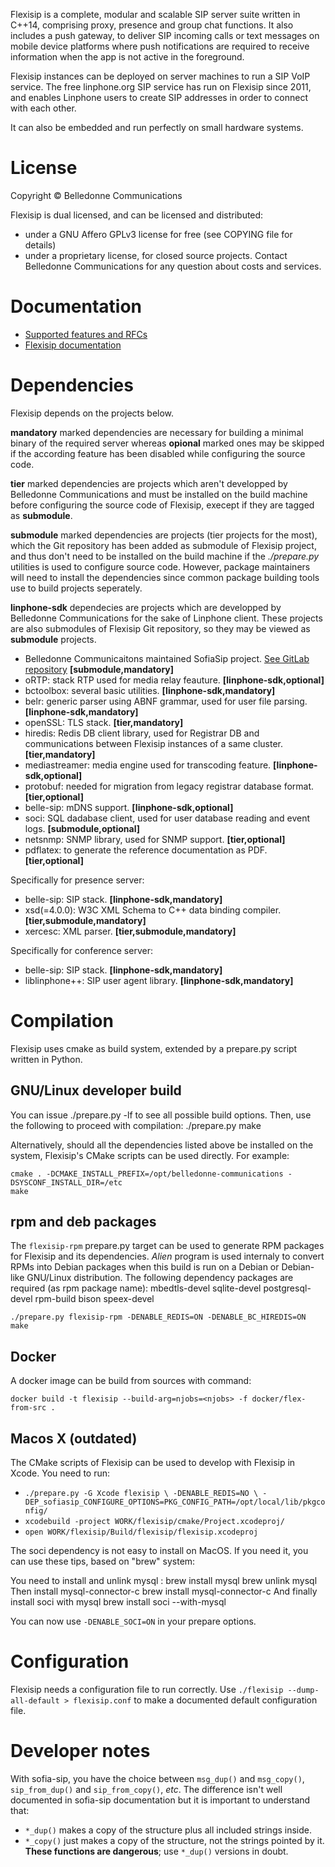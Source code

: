 Flexisip is a complete, modular and scalable SIP server suite written in C++14, comprising proxy, presence and group chat functions.
It also includes a push gateway, to deliver SIP incoming calls or text messages on mobile device platforms where push notifications are required to receive information when the app is not active in the foreground.

Flexisip instances can be deployed on server machines to run a SIP VoIP service. 
The free linphone.org SIP service has run on Flexisip since 2011, and enables Linphone users to create SIP addresses in order to connect with each other.

It can also be embedded and run perfectly on small hardware systems.

# License

Copyright © Belledonne Communications

Flexisip is dual licensed, and can be licensed and distributed:
- under a GNU Affero GPLv3 license for free (see COPYING file for details)
- under a proprietary license, for closed source projects. Contact Belledonne Communications for any question about costs and services.

# Documentation

- [Supported features and RFCs](https://www.linphone.org/technical-corner/flexisip/features)
- [Flexisip documentation](https://www.linphone.org/technical-corner/flexisip/documentation)

# Dependencies

Flexisip depends on the projects below.

**mandatory** marked dependencies are necessary for building a minimal binary of the required server whereas **opional** marked ones may be skipped if the
according feature has been disabled while configuring the source code.

**tier** marked dependencies are projects which aren't developped by Belledonne Communications and must be installed on the build machine before configuring the
source code of Flexisip, execept if they are tagged as **submodule**.

**submodule** marked dependencies are projects (tier projects for the most), which the Git repository has been added as submodule of Flexisip project, and thus don't need to be installed on
the build machine if the *./prepare.py* utilities is used to configure source code. However, package maintainers will need to install the dependencies since
common package building tools use to build projects seperately.

**linphone-sdk** dependecies are projects which are developped by Belledonne Communications for the sake of Linphone client. These projects are also submodules of Flexisip Git repository, so
they may be viewed as **submodule** projects.

- Belledonne Communicaitons maintained SofiaSip project. [See GitLab repository](https://gitlab.linphone.org/BC/public/external/sofia-sip) **[submodule,mandatory]**
- oRTP: stack RTP used for media relay feauture. **[linphone-sdk,optional]**
- bctoolbox: several basic utilities. **[linphone-sdk,mandatory]**
- belr: generic parser using ABNF grammar, used for user file parsing. **[linphone-sdk,mandatory]**
- openSSL: TLS stack. **[tier,mandatory]**
- hiredis: Redis DB client library, used for Registrar DB and communications between Flexisip instances of a same cluster. **[tier,mandatory]**
- mediastreamer: media engine used for transcoding feature. **[linphone-sdk,optional]**
- protobuf: needed for migration from legacy registrar database format. **[tier,optional]**
- belle-sip: mDNS support. **[linphone-sdk,optional]**
- soci: SQL dadabase client, used for user database reading and event logs. **[submodule,optional]**
- netsnmp: SNMP library, used for SNMP support. **[tier,optional]**
- pdflatex: to generate the reference documentation as PDF. **[tier,optional]** 

Specifically for presence server:
- belle-sip: SIP stack. **[linphone-sdk,mandatory]**
- xsd(=4.0.0): W3C XML Schema to C++ data binding compiler. **[tier,submodule,mandatory]**
- xercesc: XML parser. **[tier,submodule,mandatory]**

Specifically for conference server:
- belle-sip: SIP stack. **[linphone-sdk,mandatory]**
- liblinphone++: SIP user agent library. **[linphone-sdk,mandatory]**


# Compilation

Flexisip uses cmake as build system, extended by a prepare.py script written in Python.

## GNU/Linux developer build

You can issue ./prepare.py -lf to see all possible build options.
Then, use the following to proceed with compilation:
	./prepare.py <build options>
	make

Alternatively, should all the dependencies listed above be installed on the system, Flexisip's CMake scripts
can be used directly. For example:

	cmake . -DCMAKE_INSTALL_PREFIX=/opt/belledonne-communications -DSYSCONF_INSTALL_DIR=/etc
	make

## rpm and deb packages

The `flexisip-rpm` prepare.py target can be used to generate RPM packages for Flexisip and its dependencies.
_Alien_ program is used internaly to convert RPMs into Debian packages when this build is run on a Debian or Debian-like GNU/Linux distribution.
The following dependency packages are required (as rpm package name): 
 mbedtls-devel sqlite-devel postgresql-devel rpm-build bison speex-devel

	./prepare.py flexisip-rpm -DENABLE_REDIS=ON -DENABLE_BC_HIREDIS=ON
	make

## Docker

A docker image can be build from sources with command:

	docker build -t flexisip --build-arg=njobs=<njobs> -f docker/flex-from-src .

## Macos X (outdated)

The CMake scripts of Flexisip can be used to develop with Flexisip in Xcode.
You need to run:
- `./prepare.py -G Xcode flexisip \
	-DENABLE_REDIS=NO \
	-DEP_sofiasip_CONFIGURE_OPTIONS=PKG_CONFIG_PATH=/opt/local/lib/pkgconfig/ `
- `xcodebuild -project WORK/flexisip/cmake/Project.xcodeproj/ `
- `open WORK/flexisip/Build/flexisip/flexisip.xcodeproj`

The soci dependency is not easy to install on MacOS. If you need it, you can use these tips, based on "brew" system:

You need to install and unlink mysql :
brew install mysql
brew unlink mysql
Then install mysql-connector-c
brew install mysql-connector-c
And finally install soci with mysql
brew install soci --with-mysql

You can now use `-DENABLE_SOCI=ON` in your prepare options.

# Configuration

Flexisip needs a configuration file to run correctly.
Use `./flexisip --dump-all-default > flexisip.conf` to make a documented
default configuration file.

# Developer notes

With sofia-sip, you have the choice between `msg_dup()` and `msg_copy()`,
`sip_from_dup()` and `sip_from_copy()`, _etc_.
The difference isn't well documented in sofia-sip documentation but it is
important to understand that:
- `*_dup()` makes a copy of the structure plus all included strings inside.
- `*_copy()` just makes a copy of the structure, not the strings pointed by it. **These functions are
dangerous**; use `*_dup()` versions in doubt.
